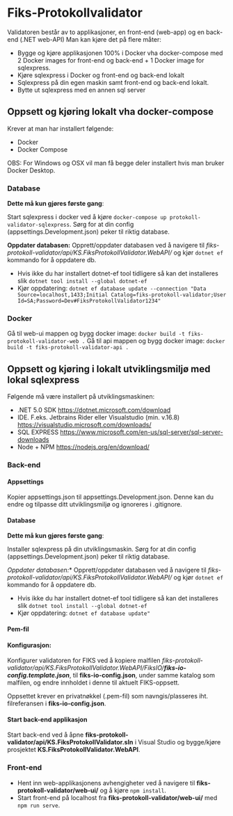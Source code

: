 # Fiks-Protokollvalidator


Validatoren består av to applikasjoner, en front-end (web-app) og en back-end (.NET web-API)
Man kan kjøre det på flere måter:
* Bygge og kjøre applikasjonen 100% i Docker vha docker-compose med 2 Docker images for front-end og back-end + 1 Docker image for sqlexpress.
* Kjøre sqlexpress i Docker og front-end og back-end lokalt
* Sqlexpress på din egen maskin samt front-end og back-end lokalt. 
* Bytte ut sqlexpress med en annen sql server 

## Oppsett og kjøring lokalt vha docker-compose

Krever at man har installert følgende:
* Docker
* Docker Compose

OBS: For Windows og OSX vil man få begge deler installert hvis man bruker Docker Desktop.


### Database
**Dette må kun gjøres første gang**:

Start sqlexpress i docker ved å kjøre `docker-compose up protokoll-validator-sqlexpress`.
Sørg for at din config (appsettings.Development.json) peker til riktig database.

**Oppdater databasen:**
Opprett/oppdater databasen ved å navigere til *fiks-protokoll-validator/api/KS.FiksProtokollValidator.WebAPI/* og kjør `dotnet ef` kommando for å oppdatere db.
* Hvis ikke du har installert dotnet-ef tool tidligere så kan det installeres slik `dotnet tool install --global dotnet-ef`
* Kjør oppdatering: `dotnet ef database update --connection "Data Source=localhost,1433;Initial Catalog=fiks-protokoll-validator;User Id=SA;Password=Dev#FiksProtokollValidator1234"`

### Docker
Gå til web-ui mappen og bygg docker image: `docker build -t fiks-protokoll-validator-web .`
Gå til api mappen og bygg docker image: `docker build -t fiks-protokoll-validator-api .`

## Oppsett og kjøring i lokalt utviklingsmiljø med lokal sqlexpress

Følgende må være installert på utviklingsmaskinen:
 - .NET 5.0 SDK https://dotnet.microsoft.com/download
 - IDE. F.eks. Jetbrains Rider eller Visualstudio (min. v.16.8) https://visualstudio.microsoft.com/downloads/
 - SQL EXPRESS https://www.microsoft.com/en-us/sql-server/sql-server-downloads
 - Node + NPM https://nodejs.org/en/download/
 
### Back-end

#### Appsettings
 Kopier appsettings.json til appsettings.Development.json. Denne kan du endre og tilpasse ditt utviklingsmiljø og ignoreres i .gitignore.

#### Database
**Dette må kun gjøres første gang**:

 Installer sqlexpress på din utviklingsmaskin. 
 Sørg for at din config (appsettings.Development.json) peker til riktig database.

 *Oppdater databasen:**
 Opprett/oppdater databasen ved å navigere til *fiks-protokoll-validator/api/KS.FiksProtokollValidator.WebAPI/* og kjør `dotnet ef` kommando for å oppdatere db.
* Hvis ikke du har installert dotnet-ef tool tidligere så kan det installeres slik `dotnet tool install --global dotnet-ef`
* Kjør oppdatering: `dotnet ef database update"`


#### Pem-fil


#### Konfigurasjon:
Konfigurer validatoren for FIKS ved å kopiere malfilen *fiks-protokoll-validator/api/KS.FiksProtokollValidator.WebAPI/FiksIO/**fiks-io-config.template.json***, til **fiks-io-config.json**, under samme katalog som malfilen, og endre innholdet i denne til aktuelt FIKS-oppsett. 

Oppsettet krever en privatnøkkel (.pem-fil) som navngis/plasseres iht. filreferansen i **fiks-io-config.json**.


#### Start back-end applikasjon
Start back-end ved å åpne **fiks-protokoll-validator/api/KS.FiksProtokollValidator.sln** i Visual Studio og bygge/kjøre prosjektet **KS.FiksProtokollValidator.WebAPI**.

### Front-end

 * Hent inn web-applikasjonens avhengigheter ved å navigere til **fiks-protokoll-validator/web-ui/** og å kjøre `npm install`.
 * Start front-end på localhost fra **fiks-protokoll-validator/web-ui/** med `npm run serve`.

